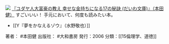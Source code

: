 [![](https://images-fe.ssl-images-amazon.com/images/I/5106MZN9T6L._SL160_.jpg)](http://www.amazon.co.jp/exec/obidos/ASIN/4479300082/choiyaki81-22/ref=nosim)
[『ユダヤ人大富豪の教え 幸せな金持ちになる17の秘訣 (だいわ文庫)』（本田 健）](http://www.amazon.co.jp/exec/obidos/ASIN/4479300082/choiyaki81-22/ref=nosim)
すごいいい！
手元において、何度も読みたい本。

- [[Y『夢をかなえるゾウ』（水野敬也）]]

著者： #本田健
出版社： #大和書房
発行：2006
分類：[[15倫理学、道徳]]